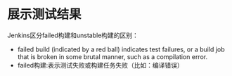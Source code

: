 # 展示测试结果

Jenkins区分failed构建和unstable构建的区别：

- failed build (indicated by a red ball) indicates test failures, or a build job that is broken in some brutal manner, such as a compilation error.
- failed构建:表示测试失败或构建任务失败（比如：编译错误）

